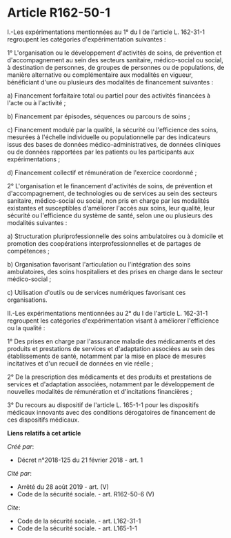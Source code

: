 # Article R162-50-1

I.-Les expérimentations mentionnées au 1° du I de l'article L. 162-31-1 regroupent les catégories d'expérimentation
suivantes : 

1° L'organisation ou le développement d'activités de soins, de prévention et d'accompagnement au sein des secteurs sanitaire,
médico-social ou social, à destination de personnes, de groupes de personnes ou de populations, de manière alternative ou
complémentaire aux modalités en vigueur, bénéficiant d'une ou plusieurs des modalités de financement suivantes : 

a) Financement forfaitaire total ou partiel pour des activités financées à l'acte ou à l'activité ; 

b) Financement par épisodes, séquences ou parcours de soins ; 

c) Financement modulé par la qualité, la sécurité ou l'efficience des soins, mesurées à l'échelle individuelle ou
populationnelle par des indicateurs issus des bases de données médico-administratives, de données cliniques ou de données
rapportées par les patients ou les participants aux expérimentations ; 

d) Financement collectif et rémunération de l'exercice coordonné ; 

2° L'organisation et le financement d'activités de soins, de prévention et d'accompagnement, de technologies ou de services
au sein des secteurs sanitaire, médico-social ou social, non pris en charge par les modalités existantes et susceptibles
d'améliorer l'accès aux soins, leur qualité, leur sécurité ou l'efficience du système de santé, selon une ou plusieurs des
modalités suivantes : 

a) Structuration pluriprofessionnelle des soins ambulatoires ou à domicile et promotion des coopérations
interprofessionnelles et de partages de compétences ; 

b) Organisation favorisant l'articulation ou l'intégration des soins ambulatoires, des soins hospitaliers et des prises en
charge dans le secteur médico-social ; 

c) Utilisation d'outils ou de services numériques favorisant ces organisations. 

II.-Les expérimentations mentionnées au 2° du I de l'article L. 162-31-1 regroupent les catégories d'expérimentation visant à
améliorer l'efficience ou la qualité : 

1° Des prises en charge par l'assurance maladie des médicaments et des produits et prestations de services et d'adaptation
associées au sein des établissements de santé, notamment par la mise en place de mesures incitatives et d'un recueil de
données en vie réelle ; 

2° De la prescription des médicaments et des produits et prestations de services et d'adaptation associées, notamment par le
développement de nouvelles modalités de rémunération et d'incitations financières ; 

3° Du recours au dispositif de l'article L. 165-1-1 pour les dispositifs médicaux innovants avec des conditions dérogatoires
de financement de ces dispositifs médicaux.

**Liens relatifs à cet article**

_Créé par_:

  - Décret n°2018-125 du 21 février 2018 - art. 1

_Cité par_:

  - Arrêté du 28 août 2019 - art. (V)
  - Code de la sécurité sociale. - art. R162-50-6 (V)

_Cite_:

  - Code de la sécurité sociale. - art. L162-31-1
  - Code de la sécurité sociale. - art. L165-1-1
